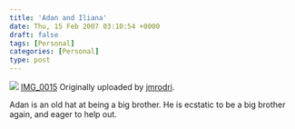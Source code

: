 ```yaml
---
title: 'Adan and Iliana'
date: Thu, 15 Feb 2007 03:10:54 +0000
draft: false
tags: [Personal]
categories: [Personal]
type: post
---
```


[![](http://farm1.static.flickr.com/169/390755519_e2e7082764_m.jpg)](http://www.flickr.com/photos/jmrodri/390755519/ "photo sharing")
[IMG\_0015](http://www.flickr.com/photos/jmrodri/390755519/)
Originally uploaded by [jmrodri](http://www.flickr.com/people/jmrodri/).

Adan is an old hat at being a big brother. He is ecstatic to be a big brother again, and eager to help out.